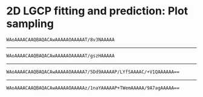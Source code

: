 # 2D LGCP fitting and prediction: Plot sampling

    WAoAAAACAAQBAQACAwAAAAAOAAAAAT/8v3NAAAAA

---

    WAoAAAACAAQBAQACAwAAAAAOAAAAAT/gszHAAAAA

---

    WAoAAAACAAQBAQACAwAAAAAOAAAAA7/5Dd9AAAAAP/LYfSAAAAC/+V1QAAAAAA==

---

    WAoAAAACAAQBAQACAwAAAAAOAAAAAz/1naYAAAAAP+TWemAAAAA/9A7agAAAAA==

